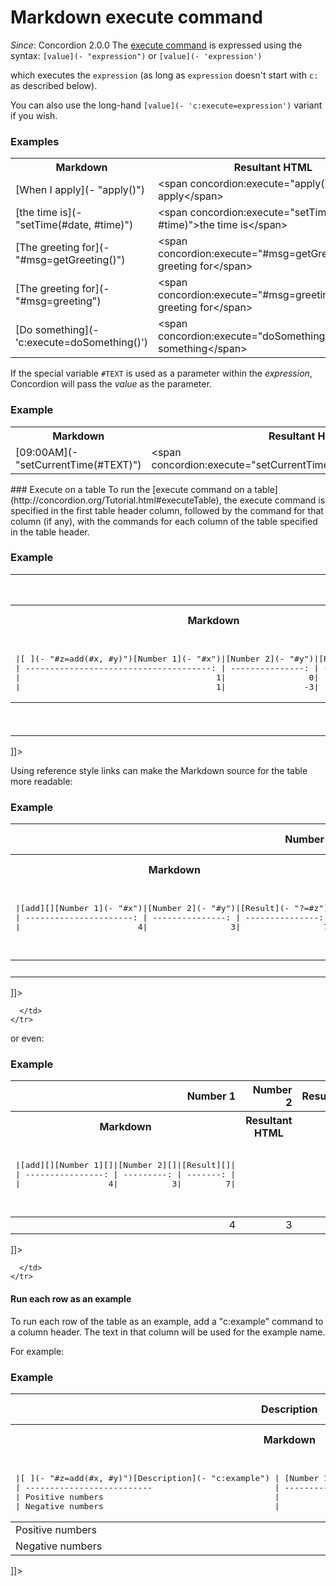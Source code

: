 # Markdown execute command
_Since_: Concordion 2.0.0
The [execute command](../../command/execute/Execute.html) is expressed using the syntax: `[value](- "expression")` or `[value](- 'expression')`

which executes the `expression` (as long as `expression` doesn't start with `c:` as described below). 

You can also use the long-hand `[value](- 'c:execute=expression')` variant if you wish. 

<div class="example">
  <h3>Examples</h3>
  <table concordion:execute="#html=translate(#md)">
    <tr>
      <th concordion:set="#md">Markdown</th>
      <th concordion:assert-equals="#html">Resultant HTML</th>
    </tr>
    <tr>
      <td>[When I apply](- "apply()")</td>
      <td>&lt;span concordion:execute="apply()"&gt;When I apply&lt;/span&gt;</td>
    </tr>
    <tr>
      <td>[the time is](- "setTime(#date, #time)")</td>
      <td>&lt;span concordion:execute="setTime(#date, #time)"&gt;the time is&lt;/span&gt;</td>
    </tr>
    <tr>
      <td>[The greeting for](- "#msg=getGreeting()")</td>
      <td>&lt;span concordion:execute="#msg=getGreeting()"&gt;The greeting for&lt;/span&gt;</td>
    </tr>
    <tr>
      <td>[The greeting for](- "#msg=greeting")</td>
      <td>&lt;span concordion:execute="#msg=greeting"&gt;The greeting for&lt;/span&gt;</td>
    </tr>
    <tr>
      <td>[Do something](- 'c:execute=doSomething()')</td>
      <td>&lt;span concordion:execute="doSomething()"&gt;Do something&lt;/span&gt;</td>
    </tr>
  </table>
</div>

If the special variable `#TEXT` is used as a parameter within the _expression_, Concordion will pass the _value_ as the parameter.

<div class="example">
  <h3>Example</h3>
  <table concordion:execute="#html=translate(#md)">
    <tr>
      <th concordion:set="#md">Markdown</th>
      <th concordion:assert-equals="#html">Resultant HTML</th>
    </tr>
    <tr>
      <td>[09:00AM](- "setCurrentTime(#TEXT)")</td>
      <td>&lt;span concordion:execute="setCurrentTime(#TEXT)"&gt;09:00AM&lt;/span&gt;</td>
    </tr>
  </table>
</div>

<a id="execute-on-a-table"/>
### Execute on a table
To run the [execute command on a table](http://concordion.org/Tutorial.html#executeTable), the execute command is specified in the first table header column, 
followed by the command for that column (if any), with the commands for each column of the table specified in the table header.

<div class="example">
  <h3>Example</h3>
  <table concordion:execute="#html=translate(#md)">
    <tr>
      <th concordion:set="#md">Markdown</th>
      <th concordion:assert-equals="#html">Resultant HTML</th>
    </tr>
    <tr>
      <td>
<pre>      
|[ ](- "#z=add(#x, #y)")[Number 1](- "#x")|[Number 2](- "#y")|[Result](- "?=#z")|
| --------------------------------------: | ---------------: | ---------------: |
|                                        1|                 0|                 1|
|                                        1|                -3|                -2|
</pre>
      </td>
      <td>
<![CDATA[<table concordion:execute="#z=add(#x, #y)">
  <thead>
    <tr><th align="right" concordion:set="#x">Number 1</th><th align="right" concordion:set="#y">Number 2</th><th align="right" concordion:assert-equals="#z">Result</th></tr>
  </thead>
  <tbody>
    <tr><td align="right"> 1</td><td align="right"> 0</td><td align="right"> 1</td></tr>
    <tr><td align="right"> 1</td><td align="right"> -3</td><td align="right"> -2</td></tr>
  </tbody>
</table>]]>     
      </td>
    </tr>
  </table>
</div>

Using reference style links can make the Markdown source for the table more readable:

<div class="example">
  <h3>Example</h3>
  <table concordion:execute="#html=translate(#md)">
    <tr>
      <th concordion:set="#md">Markdown</th>
      <th concordion:assert-equals="#html">Resultant HTML</th>
    </tr>
    <tr>
      <td>
<pre>      
|[add][][Number 1](- "#x")|[Number 2](- "#y")|[Result](- "?=#z")|
| ----------------------: | ---------------: | ---------------: |
|                        4|                 3|                 7|

[add]: - "#z=add(#x, #y)"
</pre>
      </td>
      <td>
<![CDATA[<table concordion:execute="#z=add(#x, #y)">
  <thead>
    <tr><th align="right" concordion:set="#x">Number 1</th><th align="right" concordion:set="#y">Number 2</th><th align="right" concordion:assert-equals="#z">Result</th></tr>
  </thead>
  <tbody>
    <tr><td align="right"> 4</td><td align="right"> 3</td><td align="right"> 7</td></tr>
  </tbody>
</table>]]>     
      </td>
    </tr>
  </table>
</div>

or even:

<div class="example">
  <h3>Example</h3>
  <table concordion:execute="#html=translate(#md)">
    <tr>
      <th concordion:set="#md">Markdown</th>
      <th concordion:assert-equals="#html">Resultant HTML</th>
    </tr>
    <tr>
      <td>
<pre>      
|[add][][Number 1][]|[Number 2][]|[Result][]|
| ----------------: | ---------: | -------: |
|                  4|           3|         7|

[Number 1]: - "#x"
[Number 2]: - "#y"
[add]:      - "#z=add(#x, #y)"
[Result]:   - "?=#z"
</pre>
      </td>
      <td>
<![CDATA[<table concordion:execute="#z=add(#x, #y)">
  <thead>
    <tr><th align="right" concordion:set="#x">Number 1</th><th align="right" concordion:set="#y">Number 2</th><th align="right" concordion:assert-equals="#z">Result</th></tr>
  </thead>
  <tbody>
    <tr><td align="right"> 4</td><td align="right"> 3</td><td align="right"> 7</td></tr>
  </tbody>
</table>]]>     
      </td>
    </tr>
  </table>
</div>

#### Run each row as an example
To run each row of the table as an example, add a "c:example" command to a column header. The text in that column will be used for the example name.  

For example:

<div class="example">
  <h3>Example</h3>
  <table concordion:execute="#html=translate(#md)">
    <tr>
      <th concordion:set="#md">Markdown</th>
      <th concordion:assert-equals="#html">Resultant HTML</th>
    </tr>
    <tr>
      <td>
<pre>      
|[ ](- "#z=add(#x, #y)")[Description](- "c:example") | [Number 1](- "#x")|[Number 2](- "#y")|[Result](- "?=#z")|
| --------------------------                         | ----------------: | ---------------: | ---------------: |
| Positive numbers                                   |                  1|                 0|                 1|
| Negative numbers                                   |                  1|                -3|                -2|
</pre>
      </td>
      <td>
<![CDATA[<table concordion:execute="#z=add(#x, #y)">
    <thead>
        <tr><th concordion:example="">Description</th><th align="right" concordion:set="#x">Number 1</th><th align="right" concordion:set="#y">Number 2</th><th align="right" concordion:assert-equals="#z">Result</th></tr>
    </thead>
    <tbody>
        <tr><td> Positive numbers </td><td align="right"> 1</td><td align="right"> 0</td><td align="right"> 1</td></tr>
        <tr><td> Negative numbers </td><td align="right"> 1</td><td align="right"> -3</td><td align="right"> -2</td></tr>
    </tbody>
</table>]]>     
      </td>
    </tr>
  </table>
</div>